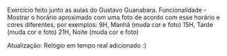 Exercício feito junto as aulas do Gustavo Guanabara.
Funcionalidade - Mostrar o horário aproximado com uma foto de acordo com esse horário e cores diferentes, por exemplos:
9H, Manhã (muda cor e foto)
15H, Tarde (muda cor e foto)
21H, Noite (muda cor e foto)

Atualização: Relógio em tempo real adicionado :)

